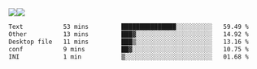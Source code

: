 <div style="display: flex; flex-direction: row;">
<img style="height: auto; width: auto;" class="img" src="https://raw.githubusercontent.com/blazepp/github-stats/master/generated/overview.svg#gh-dark-mode-only" />
<img style="height: auto; width: auto;" class="img" src="https://raw.githubusercontent.com/blazepp/github-stats/master/generated/languages.svg#gh-dark-mode-only" />
</div>

<div style="display: flex; flex-direction: row;">
<!--START_SECTION:waka-->

```txt
Text           53 mins         ███████████████░░░░░░░░░░   59.49 %
Other          13 mins         ███▓░░░░░░░░░░░░░░░░░░░░░   14.92 %
Desktop file   11 mins         ███▒░░░░░░░░░░░░░░░░░░░░░   13.16 %
conf           9 mins          ██▓░░░░░░░░░░░░░░░░░░░░░░   10.75 %
INI            1 min           ▒░░░░░░░░░░░░░░░░░░░░░░░░   01.68 %
```

<!--END_SECTION:waka-->
</div>

